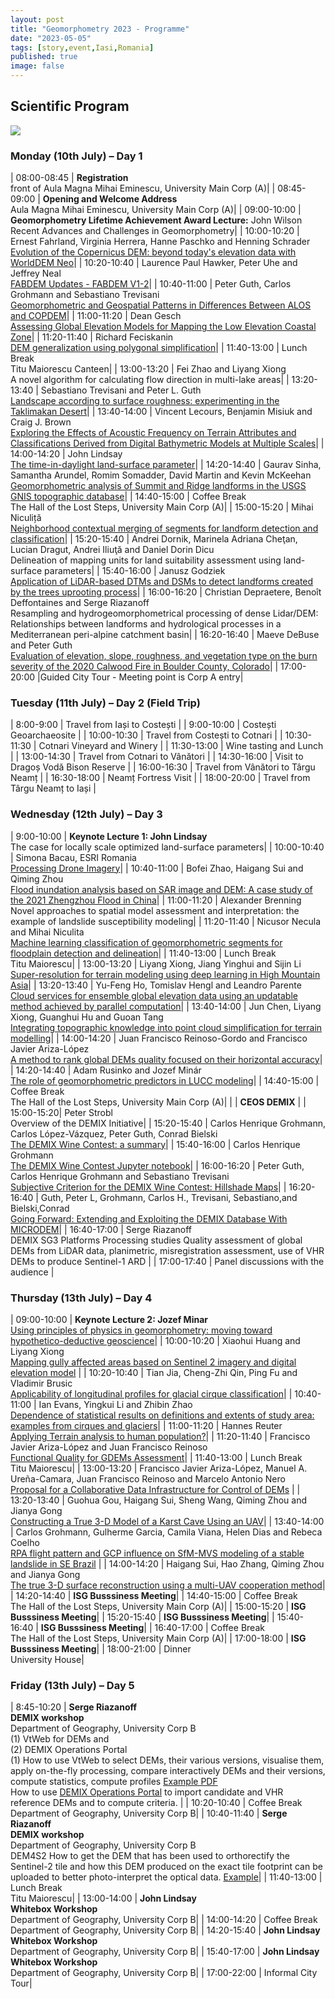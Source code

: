 ```yaml
---
layout: post
title: "Geomorphometry 2023 - Programme"
date: "2023-05-05"
tags: [story,event,Iasi,Romania]
published: true
image: false
---
```



## Scientific Program

![]({{site.baseurl}}/uploads/img/posts/GEOMORPHOMETRY2023_PROGRAMME.png)

<!--more-->

### Monday (10th July) – Day 1

| 08:00-08:45 | **Registration** <br> front of Aula Magna Mihai Eminescu, University Main Corp (A)|
| 08:45-09:00 | **Opening and Welcome Address** <br> Aula Magna Mihai Eminescu, University Main Corp (A)|
| 09:00-10:00 | **Geomorphometry Lifetime Achievement Award Lecture:** John Wilson <br> Recent Advances and Challenges in Geomorphometry|
| 10:00-10:20 | Ernest Fahrland, Virginia Herrera, Hanne Paschko and Henning Schrader <br> [Evolution of the Copernicus DEM: beyond today's elevation data with WorldDEM Neo](https://doi.org/10.5281/zenodo.7875365)|
| 10:20-10:40 | Laurence Paul Hawker, Peter Uhe and Jeffrey Neal <br> [FABDEM Updates - FABDEM V1-2](https://doi.org/10.5281/zenodo.8101259)|
| 10:40-11:00 | Peter Guth, Carlos Grohmann and Sebastiano Trevisani <br> [Geomorphometric and Geospatial Patterns in Differences Between ALOS and COPDEM](https://doi.org/10.5281/zenodo.8057703)|
| 11:00-11:20 | Dean Gesch <br> [Assessing Global Elevation Models for Mapping the Low Elevation Coastal Zone](https://doi.org/10.5281/zenodo.8011577)|
| 11:20-11:40 | Richard Feciskanin <br> [DEM generalization using polygonal simplification](https://doi.org/10.5281/zenodo.7861927)|
| 11:40-13:00 | Lunch Break <br> Titu Maiorescu Canteen|
| 13:00-13:20 | Fei Zhao and Liyang Xiong <br> A novel algorithm for calculating flow direction in multi-lake areas|
| 13:20-13:40 | Sebastiano Trevisani and Peter L. Guth <br> [Landscape according to surface roughness: experimenting in the Taklimakan Desert](https://doi.org/10.5281/zenodo.7899820)|
| 13:40-14:00 | Vincent Lecours, Benjamin Misiuk and Craig J. Brown <br> [Exploring the Effects of Acoustic Frequency on Terrain Attributes and Classifications Derived from Digital Bathymetric Models at Multiple Scales](https://doi.org/10.5281/zenodo.7871806)|
| 14:00-14:20 | John Lindsay <br> [The time-in-daylight land-surface parameter](https://doi.org/10.5281/zenodo.7879601)|
| 14:20-14:40 | Gaurav Sinha, Samantha Arundel, Romim Somadder, David Martin and Kevin McKeehan <br>[ Geomorphometric analysis of Summit and Ridge landforms in the USGS GNIS topographic database](https://doi.org/10.5281/zenodo.7902804)|
| 14:40-15:00 | Coffee Break <br> The Hall of the Lost Steps, University Main Corp (A)|
| 15:00-15:20 | Mihai Niculiță <br> [Neighborhood contextual merging of segments for landform detection and classification](https://doi.org/10.5281/zenodo.8117563)|
| 15:20-15:40 | Andrei Dornik, Marinela Adriana Cheţan, Lucian Dragut, Andrei Iliuţă and Daniel Dorin Dicu <br> Delineation of mapping units for land suitability assessment using land-surface parameters|
| 15:40-16:00 | Janusz Godziek <br> [Application of LiDAR-based DTMs and DSMs to detect landforms created by the trees uprooting process](https://doi.org/10.5281/zenodo.7883108)|
| 16:00-16:20 | Christian Depraetere, Benoît Deffontaines and Serge Riazanoff <br> Resampling and hydrogeomorphometrical processing of dense Lidar/DEM: Relationships between landforms and hydrological processes in a Mediterranean peri-alpine catchment basin|
| 16:20-16:40 | Maeve DeBuse and Peter Guth <br> [Evaluation of elevation, slope, roughness, and vegetation type on the burn severity of the 2020 Calwood Fire in Boulder County, Colorado](https://doi.org/10.5281/zenodo.8037112)|
| 17:00-20:00 |Guided City Tour - Meeting point is Corp A entry|



### Tuesday (11th July) – Day 2 (Field Trip)

| 8:00-9:00   | Travel from Iași to Costești        |
| 9:00-10:00  | Costești Geoarchaeosite             |
| 10:00-10:30 | Travel from Costești to Cotnari     |
| 10:30-11:30 | Cotnari Vineyard and Winery         |
| 11:30-13:00 | Wine tasting and Lunch              |
| 13:00-14:30 | Travel from Cotnari to Vânători     |
| 14:30-16:00 | Visit to Dragoș Vodă Bison Reserve  |
| 16:00-16:30 | Travel from Vânători to Târgu Neamț |
| 16:30-18:00 | Neamț Fortress Visit                |
| 18:00-20:00 | Travel from Târgu Neamț to Iași     |



### Wednesday (12th July) – Day 3

| 9:00-10:00  | **Keynote Lecture 1: John Lindsay** <br> The case for locally scale optimized land-surface parameters|
| 10:00-10:40 | Simona Bacau, ESRI Romania <br> [Processing Drone Imagery]()|
| 10:40-11:00 | Bofei Zhao, Haigang Sui and Qiming Zhou <br> [Flood inundation analysis based on SAR image and DEM: A case study of the 2021 Zhengzhou Flood in China](https://doi.org/10.5281/zenodo.7848310)|
| 11:00-11:20 | Alexander Brenning <br> Novel approaches to spatial model assessment and interpretation: the example of landslide susceptibility modeling|
| 11:20-11:40 | Nicusor Necula and Mihai Niculita <br> [Machine learning classification of geomorphometric segments for floodplain detection and delineation](https://doi.org/10.5281/zenodo.8009021)|
| 11:40-13:00 | Lunch Break <br> Titu Maiorescu|
| 13:00-13:20 | Liyang Xiong, Jiang Yinghui and Sijin Li <br> [Super-resolution for terrain modeling using deep learning in High Mountain Asia](https://doi.org/10.5281/zenodo.7848119)|
| 13:20-13:40 | Yu-Feng Ho, Tomislav Hengl and Leandro Parente <br> [Cloud services for ensemble global elevation data using an updatable method achieved by parallel computation](https://doi.org/10.5281/zenodo.7877510)|
| 13:40-14:00 | Jun Chen, Liyang Xiong, Guanghui Hu and Guoan Tang <br> [Integrating topographic knowledge into point cloud simplification for terrain modelling](https://www.geo.uaic.ro/doi.org/10.5281/zenodo.7805651)|
| 14:00-14:20 | Juan Francisco Reinoso-Gordo and Francisco Javier Ariza-López <br> [A method to rank global DEMs quality focused on their horizontal accuracy](https://doi.org/10.5281/zenodo.7852429)|
| 14:20-14:40 | Adam Rusinko and Jozef Minár <br> [The role of geomorphometric predictors in LUCC modeling](https://doi.org/10.5281/zenodo.7821717)|
| 14:40-15:00 | Coffee Break <br> The Hall of the Lost Steps, University Main Corp (A)|
|             | **CEOS DEMIX**   |
| 15:00-15:20|  Peter Strobl <br> Overview of the DEMIX Initiative|
| 15:20-15:40 | Carlos Henrique Grohmann, Carlos López-Vázquez, Peter Guth, Conrad Bielski <br> [The DEMIX Wine Contest: a summary](https://doi.org/10.5281/zenodo.8066531)|
| 15:40-16:00 | Carlos Henrique Grohmann <br> [The DEMIX Wine Contest Jupyter notebook](https://doi.org/10.5281/zenodo.7779256)|
| 16:00-16:20 | Peter Guth, Carlos Henrique Grohmann and Sebastiano Trevisani <br> [Subjective Criterion for the DEMIX Wine Contest: Hillshade Maps](https://doi.org/10.5281/zenodo.8030735)|
| 16:20-16:40 | Guth, Peter L, Grohmann, Carlos H., Trevisani, Sebastiano,and Bielski,Conrad  <br> [Going Forward: Extending and Exploiting the DEMIX Database With MICRODEM](https://doi.org/10.5281/zenodo.8092218)|
| 16:40-17:00 | Serge Riazanoff <br> DEMIX SG3 Platforms Processing studies Quality assessment of global DEMs from LiDAR data, planimetric, misregistration assessment, use of VHR DEMs to produce Sentinel-1 ARD |
| 17:00-17:40 | Panel discussions with the audience |


### Thursday (13th July) – Day 4


| 09:00-10:00 | **Keynote Lecture 2: Jozef Minar** <br> [Using principles of physics in geomorphometry: moving toward hypothetico-deductive geoscience](https://doi.org/10.5281/zenodo.7802187)|
| 10:00-10:20 | Xiaohui Huang and Liyang Xiong <br> [Mapping gully affected areas based on Sentinel 2 imagery and digital elevation model](https://doi.org/10.5281/zenodo.7871014) |
| 10:20-10:40 | Tian Jia, Cheng-Zhi Qin, Ping Fu and Vladimir Brusic <br> [Applicability of longitudinal profiles for glacial cirque classification](https://doi.org/10.5281/zenodo.7834856)|
| 10:40-11:00 | Ian Evans, Yingkui Li and Zhibin Zhao <br> [Dependence of statistical results on definitions and extents of study area: examples from cirques and glaciers](https://doi.org/10.5281/zenodo.7821243)|
| 11:00-11:20 | Hannes Reuter <br> [Applying Terrain analysis to human population?](https://doi.org/10.5281/zenodo.7977922)|
| 11:20-11:40 | Francisco Javier Ariza-López and Juan Francisco Reinoso <br> [Functional Quality for GDEMs Assessment](https://doi.org/10.5281/zenodo.7861223)|
| 11:40-13:00 | Lunch Break <br> Titu Maiorescu|
| 13:00-13:20 | Francisco Javier Ariza-López, Manuel A. Ureña-Camara, Juan Francisco Reinoso and Marcelo Antonio Nero <br> [Proposal for a Collaborative Data Infrastructure for Control of DEMs](https://doi.org/10.5281/zenodo.7871959) |
| 13:20-13:40 | Guohua Gou, Haigang Sui, Sheng Wang, Qiming Zhou and Jianya Gong <br> [Constructing a True 3-D Model of a Karst Cave Using an UAV](https://doi.org/10.5281/zenodo.7857527)|
| 13:40-14:00 | Carlos Grohmann, Gulherme Garcia, Camila Viana, Helen Dias and Rebeca Coelho <br> [RPA flight pattern and GCP influence on SfM-MVS modeling of a stable landslide in SE Brazil](https://doi.org/10.5281/zenodo.7779223) |
| 14:00-14:20 | Haigang Sui, Hao Zhang, Qiming Zhou and Jianya Gong <br> [The true 3-D surface reconstruction using a multi-UAV cooperation method](https://doi.org/10.5281/zenodo.7988662)|
| 14:20-14:40 | **ISG Busssiness Meeting**|
| 14:40-15:00 | Coffee Break <br> The Hall of the Lost Steps, University Main Corp (A)|
| 15:00-15:20 | **ISG Busssiness Meeting**|
| 15:20-15:40 | **ISG Busssiness Meeting**|
| 15:40-16:40 | **ISG Busssiness Meeting**|
| 16:40-17:00 | Coffee Break <br> The Hall of the Lost Steps, University Main Corp (A)|
| 17:00-18:00 | **ISG Busssiness Meeting**|
| 18:00-21:00 | Dinner <br> University House|



### Friday (13th July) – Day 5

| 8:45-10:20  | **Serge Riazanoff** <br> **DEMIX workshop** <br> Department of Geography, University Corp B  <br> (1) VtWeb for DEMs and  <br> (2) DEMIX Operations Portal <br> (1) How to use VtWeb to select DEMs, their various versions, visualise them, apply on-the-fly processing, compare interactively DEMs and their versions, compute statistics, compute profiles   [Example PDF](https://visioterra.fr/telechargement/A003_VISIOTERRA_COMMUNICATION/HYP-107-VtWeb-E_Comparison_of_Copernicus_DEM_releases_2022_vs_2021.pdf(2))  <br> How to use [DEMIX Operations Portal](https://visioterra.org/DemixOperationsPlatform/) to import candidate and VHR reference DEMs and to compute criteria. |
| 10:20-10:40 | Coffee Break <br> Department of Geography, University Corp B|
| 10:40-11:40 | **Serge Riazanoff** <br> **DEMIX workshop** <br> Department of Geography, University Corp B  <br> DEM4S2 How to get the DEM that has been used to orthorectify the Sentinel-2 tile and how this DEM produced on the exact tile footprint can be uploaded to better photo-interpret the optical data. [Example](https://visioterra.org/DEM4S2/?s2Id=S2A_MSIL1C_20230616T012701_N0509_R074_T54STE_20230616T045503)|
| 11:40-13:00 | Lunch Break <br> Titu Maiorescu|
| 13:00-14:00 | **John Lindsay** <br> **Whitebox Workshop** <br> Department of Geography, University Corp B|
| 14:00-14:20 | Coffee Break <br> Department of Geography, University Corp B|
| 14:20-15:40 | **John Lindsay** <br> **Whitebox Workshop** <br> Department of Geography, University Corp B|
| 15:40-17:00 | **John Lindsay** <br> **Whitebox Workshop** <br> Department of Geography, University Corp B|
| 17:00-22:00 | Informal City Tour|
